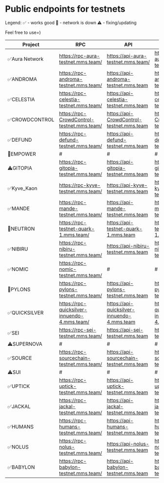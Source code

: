 # Public endpoints for testnets

Legend: 
✅️ - works good
🔴 - network is down
⚠️ - fixing/updating

Feel free to use=)

| Project | RPC | API | gRPC |
| ------ | ------ | ------ | ------ |
| ✅️Aura Network   | https://rpc-aura-testnet.mms.team/ | https://api-aura-testnet.mms.team/ | https://grpc-aura-testnet.mms.team/ |
| ✅️ANDROMA | https://rpc-androma-testnet.mms.team/ | https://api-androma-testnet.mms.team | https://grpc-androma-testnet.mms.team |
| ✅️CELESTIA | https://rpc-celestia-testnet.mms.team/ | https://api-celestia-testnet.mms.team | https://grpc-celestia-testnet.mms.team |
| ✅️CROWDCONTROL | https://rpc-CrowdControl-testnet.mms.team/ | https://api-CrowdControl-testnet.mms.team | https://grpc-CrowdControl-testnet.mms.team |
| ✅️DEFUND | https://rpc-defund-testnet.mms.team/ | https://api-defund-testnet.mms.team | https://grpc-defund-testnet.mms.team |
| 🔴EMPOWER | # | # | # |
| ⚠️GITOPIA | https://rpc-gitopia-testnet.mms.team/ | https://api-gitopia-testnet.mms.team | https://grpc-gitopia-testnet.mms.team |
| ✅️Kyve_Kaon | https://rpc-kyve-testnet.mms.team/ | https://api-kyve-testnet.mms.team | https://grpc-kyve-testnet.mms.team |
| ✅️MANDE | https://rpc-mande-testnet.mms.team/ | https://api-mande-testnet.mms.team | https://grpc-mande-testnet.mms.team |
| 🔴NEUTRON | https://rpc-testnet-quark-1.mms.team/ | https://api-testnet-quark-1.mms.team | https://grpc-testnet-quark-1.mms.team |
| ✅️NIBIRU | https://rpc-nibiru-testnet.mms.team/ | https://api-nibiru-testnet.mms.team | https://grpc-nibiru-testnet.mms.team |
| ✅️NOMIC | https://rpc-nomic-testnet.mms.team/ | # | # |
| 🔴PYLONS | https://rpc-pylons-testnet.mms.team/ | https://api-pylons-testnet.mms.team | https://grpc-pylons-testnet.mms.team |
| ✅️QUICKSILVER | https://rpc-quicksilver-innuendo-4.mms.team/ | https://api-quicksilver-innuendo-4.mms.team | https://grpc-quicksilver-innuendo-4.mms.team |
| ✅️SEI | https://rpc-sei-testnet.mms.team/ | https://api-sei-testnet.mms.team | https://grpc-sei-testnet.mms.team |
| ⚠️SUPERNOVA | # | # | # |
| ✅️SOURCE | https://rpc-sourcechain-testnet.mms.team/ | https://api-sourcechain-testnet.mms.team | https://grpc-sourcechain-testnet.mms.team |
| ⚠️SUI | # | # | # |
| ✅️UPTICK | https://rpc-uptick-testnet.mms.team/ | https://api-uptick-testnet.mms.team | https://grpc-uptick-testnet.mms.team |
| ✅️JACKAL | https://rpc-jackal-testnet.mms.team/ | https://api-jackal-testnet.mms.team | https://grpc-jackal-testnet.mms.team | 
| ✅️HUMANS | https://rpc-humans-testnet.mms.team/ | https://api-humans-testnet.mms.team | https://grpc-humans-testnet.mms.team |
| ✅️NOLUS | https://rpc-nolus-testnet.mms.team/ | https://api-nolus-testnet.mms.team | https://grpc-nolus-testnet.mms.team |
| ✅️BABYLON | https://rpc-babylon-testnet.mms.team/ | https://api-babylon-testnet.mms.team | https://grpc-babylon-testnet.mms.team |
